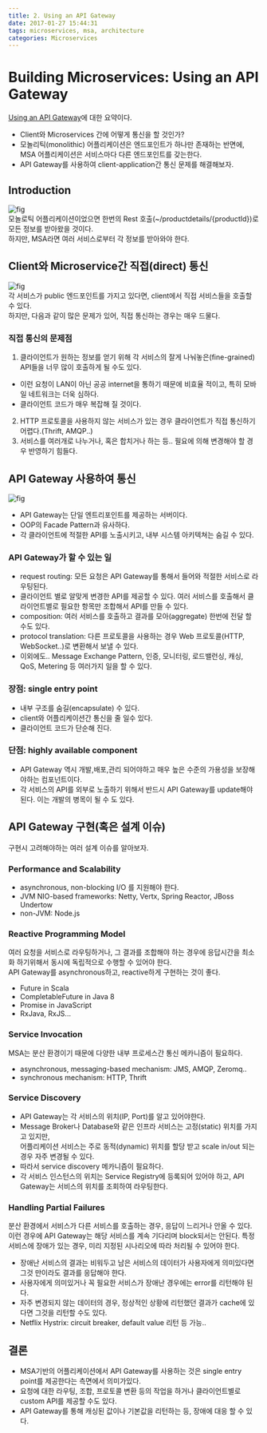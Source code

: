 ```yaml
---
title: 2. Using an API Gateway
date: 2017-01-27 15:44:31
tags: microservices, msa, architecture
categories: Microservices
---
```

# Building Microservices: Using an API Gateway
[Using an API Gateway](https://www.nginx.com/blog/building-microservices-using-an-api-gateway/)에 대한 요약이다.

- Client와 Microservices 간에 어떻게 통신을 할 것인가?
- 모놀리틱(monolithic) 어플리케이션은 엔드포인트가 하나만 존재하는 반면에,
  MSA 어플리케이션은 서비스마다 다른 엔드포인트를 갖는한다.
- API Gateway를 사용하여 client-application간 통신 문제를 해결해보자.

## Introduction
![fig](https://www.nginx.com/wp-content/uploads/2015/06/Amazonapp.png "")  
모놀로틱 어플리케이션이었으면 한번의 Rest 호출(~/productdetails/{productId})로 모든 정보를 받아왔을 것이다.  
하지만, MSA라면 여러 서비스로부터 각 정보를 받아와야 한다.  

## Client와 Microservice간 직접(direct) 통신
![fig](https://www.nginx.com/wp-content/uploads/2015/06/Graph-08.png "")  
각 서비스가 public 엔드포인트를 가지고 있다면, client에서 직접 서비스들을 호출할 수 있다.  
하지만, 다음과 같이 많은 문제가 있어, 직접 통신하는 경우는 매우 드물다.  

### 직접 통신의 문제점
1. 클라이언트가 원하는 정보를 얻기 위해 각 서비스의 잘게 나눠놓은(fine-grained) API들을 너무 많이 호출하게 될 수도 있다.
 * 이런 요청이 LAN이 아닌 공공 internet을 통하기 때문에 비효율 적이고, 특히 모바일 네트워크는 더욱 심하다.
 * 클라이언트 코드가 매우 복잡해 질 것이다.
2. HTTP 프로토콜을 사용하지 않는 서비스가 있는 경우 클라이언트가 직접 통신하기 어렵다.(Thrift, AMQP..)
3. 서비스를 여러개로 나누거나, 혹은 합치거나 하는 등.. 필요에 의해 변경해야 할 경우 반영하기 힘들다.

## API Gateway 사용하여 통신
![fig](https://www.nginx.com/wp-content/uploads/2015/06/Graph-09.png "")
- API Gateway는 단일 엔트리포인트를 제공하는 서버이다.
- OOP의 Facade Pattern과 유사하다.
- 각 클라이언트에 적절한 API를 노출시키고, 내부 시스템 아키텍쳐는 숨길 수 있다.

### API Gateway가 할 수 있는 일
- request routing: 모든 요청은 API Gateway를 통해서 들어와 적절한 서비스로 라우팅된다.
- 클라이언트 별로 알맞게 변경한 API를 제공할 수 있다. 여러 서비스를 호출해서 클라이언트별로 필요한 항목만 조합해서 API를 만들 수 있다.
- composition: 여러 서비스를 호출하고 결과를 모아(aggregate) 한번에 전달 할 수도 있다.
- protocol translation: 다른 프로토콜을 사용하는 경우 Web 프로토콜(HTTP, WebSocket..)로 변환해서 보낼 수 있다.
- 이외에도.. Message Exchange Pattern, 인증, 모니터링, 로드밸런싱, 캐싱, QoS, Metering 등 여러가지 일을 할 수 있다.

### 장점: single entry point
- 내부 구조를 숨길(encapsulate) 수 있다.
- client와 어플리케이션간 통신을 줄 일수 있다.
- 클라이언트 코드가 단순해 진다.

### 단점: highly available component
- API Gateway 역시 개발,배포,관리 되어야하고 매우 높은 수준의 가용성을 보장해야하는 컴포넌트이다.
- 각 서비스의 API를 외부로 노출하기 위해서 반드시 API Gateway를 update해야 된다. 이는 개발의 병목이 될 수 도 있다.

## API Gateway 구현(혹은 설계 이슈)
구현시 고려해야하는 여러 설계 이슈를 알아보자.  

### Performance and Scalability
- asynchronous, non-blocking I/O 를 지원해야 한다.
- JVM NIO-based frameworks: Netty, Vertx, Spring Reactor, JBoss Undertow
- non-JVM: Node.js

### Reactive Programming Model
여러 요청을 서비스로 라우팅하거나, 그 결과를 조합해야 하는 경우에 응답시간을 최소화 하기위해서 동시에 독립적으로 수행할 수 있어야 한다.  
API Gateway를 asynchronous하고, reactive하게 구현하는 것이 좋다.  
- Future in Scala
- CompletableFuture in Java 8
- Promise in JavaScript
- RxJava, RxJS...

### Service Invocation
MSA는 분산 환경이기 때문에 다양한 내부 프로세스간 통신 메카니즘이 필요하다.  
- asynchronous, messaging-based mechanism: JMS, AMQP, Zeromq..
- synchronous mechanism: HTTP, Thrift

### Service Discovery
- API Gateway는 각 서비스의 위치(IP, Port)를 알고 있어야한다.
- Message Broker나 Database와 같은 인프라 서비스는 고정(static) 위치를 가지고 있지만,  
  어플리케이션 서비스는 주로 동적(dynamic) 위치를 할당 받고 scale in/out 되는 경우 자주 변경될 수 있다.
- 따라서 service discovery 메카니즘이 필요하다.
- 각 서비스 인스턴스의 위치는 Service Registry에 등록되어 있어야 하고,
  API Gateway는 서비스의 위치를 조회하여 라우팅한다.

### Handling Partial Failures
분산 환경에서 서비스가 다른 서비스를 호출하는 경우, 응답이 느리거나 안올 수 있다. 이런 경우에 API Gateway는 해당 서비스를 계속 기다리며 block되서는 안된다. 특정 서비스에 장애가 있는 경우, 미리 지정된 시나리오에 따라 처리될 수 있어야 한다.
- 장애난 서비스의 결과는 비워두고 남은 서비스의 데이터가 사용자에게 의미있다면 그것 만이라도 결과를 응답해야 한다.
- 사용자에게 의미있거나 꼭 필요한 서비스가 장애난 경우에는 error를 리턴해야 된다.
- 자주 변경되지 않는 데이터의 경우, 정상적인 상황에 리턴했던 결과가 cache에 있다면 그것을 리턴할 수도 있다.
- Netflix Hystrix: circuit breaker, default value 리턴 등 가능..


## 결론
- MSA기반의 어플리케이션에서 API Gateway를 사용하는 것은 single entry point를 제공한다는 측면에서 의미가있다.  
- 요청에 대한 라우팅, 조합, 프로토콜 변환 등의 작업을 하거나 클라이언트별로  custom API를 제공할 수도 있다.  
- API Gateway를 통해 캐싱된 값이나 기본값을 리턴하는 등, 장애에 대응 할 수 있다.
